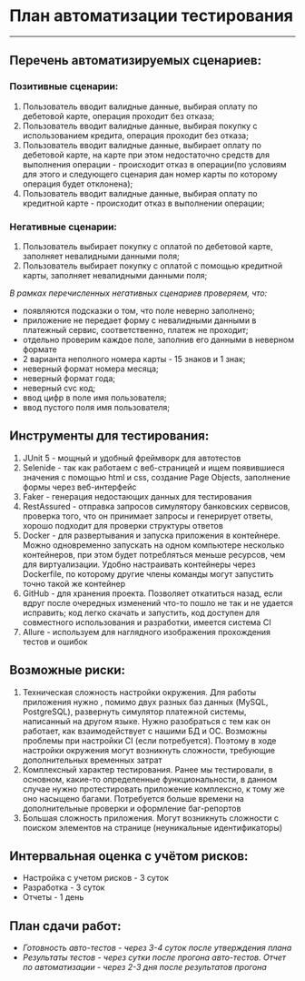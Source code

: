 # План автоматизации тестирования
---
## Перечень автоматизируемых сценариев:
### Позитивные сценарии:
1. Пользователь вводит валидные данные, выбирая оплату по дебетовой карте, операция проходит без отказа;
1. Пользователь вводит валидные данные, выбирая покупку с использованием кредита, операция проходит без отказа;
1. Пользователь вводит валидные данные, выбирает оплату по дебетовой карте, на карте при этом недостаточно средств для выполнения операции - происходит отказ в операции(по условиям для этого и следующего сценария дан номер карты по которому операция будет отклонена);
1. Пользователь вводит валидные данные, выбирая оплату по кредитной карте - происходит отказ в выполнении операции;
### Негативные сценарии:
1. Пользователь выбирает покупку с оплатой по дебетовой карте, заполняет невалидными данными поля;
1. Пользователь выбирает покупку с оплатой с помощью кредитной карты, заполняет невалидными данными поля;

*В рамках перечисленных негативных сценариев проверяем, что:*
- появляются подсказки о том, что поле неверно заполнено;
- приложение не передает форму с невалидными данными в платежный сервис, соответственно, платеж не проходит;
- отдельно проверим каждое поле, заполнив его данными в неверном формате
- 2 варианта неполного номера карты - 15 знаков и 1 знак;
- неверный формат номера месяца;
- неверный формат года;
- неверный cvc код;
- ввод цифр в поле имя пользователя;
- ввод пустого поля имя пользователя;

## Инструменты для тестирования:
1. JUnit 5 - мощный и удобный фреймворк для автотестов
1. Selenide - так как работаем с веб-страницей и ищем появившиеся значения с помощью html и css, создание Page Objects, заполнение формы через веб-интерфейс
1. Faker - генерация недостающих данных для тестирования
1. RestAssured - отправка запросов симулятору банковских сервисов, проверка того, что он принимает запросы и генерирует ответы, хорошо подходит для проверки структуры ответов
1. Docker - для развертывания и запуска приложения в контейнере. Можно одновременно запускать на одном компьютере несколько контейнеров, при этом будет потребляться меньше ресурсов, чем для виртуализации. Удобно настраивать контейнеры через Dockerfile, по которому другие члены команды могут запустить точно такой же контейнер
1. GitHub - для хранения проекта. Позволяет откатиться назад, если вдруг после очередных изменений что-то пошло не так и не удается исправить; код легко скачать и запустить, код доступен для совместного использования и разработки, имеется система CI
1. Allure - используем для наглядного изображения прохождения тестов и ошибок

## Возможные риски:
1. Техническая сложность настройки окружения. Для работы приложения нужно , помимо двух разных баз данных (MySQL, PostgreSQL), развернуть симулятор платежной системы, написанный на другом языке. Нужно разобраться с тем как он работает, как взаимодействует с нашими БД и ОС. Возможны проблемы при настройки CI (если потребуется). Поэтому в ходе настройки окружения могут возникнуть сложности, требующие дополнительных временных затрат
1. Комплексный характер тестирования. Ранее мы тестировали, в основном, какие-то определенные функциональности, в данном случае нужно протестировать приложение комплексно, к тому же оно насыщено багами. Потребуется больше времени на дополнительные проверки и оформление баг-репортов
1. Большая сложность приложения. Могут возникнуть сложности с поиском элементов на странице (неуникальные идентификаторы)

## Интервальная оценка с учётом рисков:
- Настройка с учетом рисков - 3 суток
- Разработка - 3 суток
- Отчеты - 1 день

## План сдачи работ:
- *Готовность авто-тестов - через 3-4 суток после утверждения плана*
- *Результаты тестов - через сутки после прогона авто-тестов. Отчет по автоматизации - через 2-3 дня после результатов прогона*